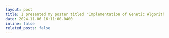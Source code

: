 ```yaml
---
layout: post
title: I presented my poster titled "Implementation of Genetic Algorithms in Metal-Organic Frameworks (MOFs) for CO2 Capture" at AIChE 2023 in Orlando, FL.
date: 2024-11-06 16:11:00-0400
inline: false
related_posts: false
---
```

